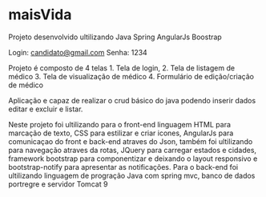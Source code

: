 # maisVida
Projeto desenvolvido ultilizando Java Spring AngularJs Boostrap 

Login: candidato@gmail.com
Senha: 1234

Projeto é composto de 4 telas 1. Tela de login, 2. Tela de listagem de médico
3. Tela de visualização de médico 4. Formulário de edição/criação de médico

Aplicação e capaz de realizar o crud básico do java podendo inserir dados editar e excluir e listar.

Neste projeto foi ultilizando para o front-end linguagem HTML para marcação de texto, CSS para estilizar e criar icones,
AngularJs para comunicaçao do front e back-end atraves do Json, também foi ultilizando para navegação atraves da rotas,
JQuery para carregar estados e cidades, framework bootstrap para componentizar e deixando o layout responsivo 
e bootstrap-notify para apresentar as notificações.
Para o back-end foi ultilizando linguagem de progração Java com spring mvc, banco de dados portregre e servidor Tomcat 9  
